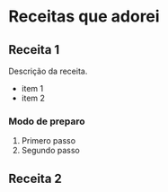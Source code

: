 # Receitas que adorei

## Receita 1

Descrição da receita.

* item 1
* item 2

### Modo de preparo

1. Primero passo
2. Segundo passo

## Receita 2
